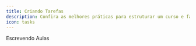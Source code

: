 ```yaml
---
title: Criando Tarefas
description: Confira as melhores práticas para estruturar um curso e fazer os alunos se interessarem por ele.
icon: tasks
---
```


Escrevendo Aulas